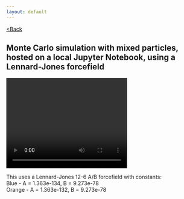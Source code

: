 ```yaml
---
layout: default
---
```


[<Back](./index.html)

## Monte Carlo simulation with mixed particles, hosted on a local Jupyter Notebook, using a Lennard-Jones forcefield

<video src="./assets/vids/mixed_local_mc.mov" width="320" height="240" controls loop autoplay></video>

This uses a Lennard-Jones 12-6 A/B forcefield with constants: <br>
Blue   - A = 1.363e-134, B = 9.273e-78 <br>
Orange - A = 1.363e-132, B = 9.273e-78
